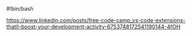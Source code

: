 #!bin/bash

https://www.linkedin.com/posts/free-code-camp_vs-code-extensions-thatll-boost-your-development-activity-6753748172541190144-4fOH